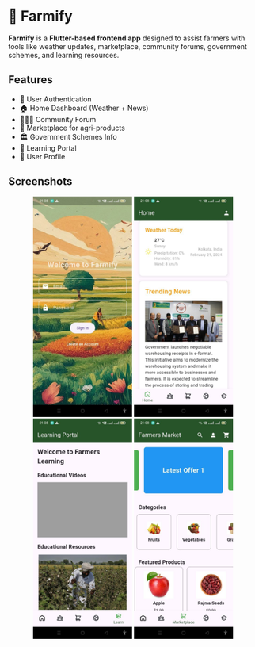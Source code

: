 # 🌾 Farmify

**Farmify** is a **Flutter-based frontend app** designed to assist farmers with tools like weather updates, marketplace, community forums, government schemes, and learning resources.

## Features

- 🔐 User Authentication
- 🏠 Home Dashboard (Weather + News)
- 🧑‍🤝‍🧑 Community Forum
- 🛒 Marketplace for agri-products
- 🏛️ Government Schemes Info
- 📘 Learning Portal
- 👤 User Profile

## Screenshots
<p align="center">
  <img src="screenshots/s1.jfif" width="200">
  <img src="screenshots/s2.jfif" width="200">
  <img src="screenshots/s3.jfif" width="200">
  <img src="screenshots/s4.jfif" width="200">
</p>
